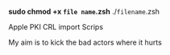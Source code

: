 **sudo chmod +x `file name`.zsh**
./`filename`.zsh


Apple PKI CRL import Scrips

My aim is to kick the bad actors where it hurts
